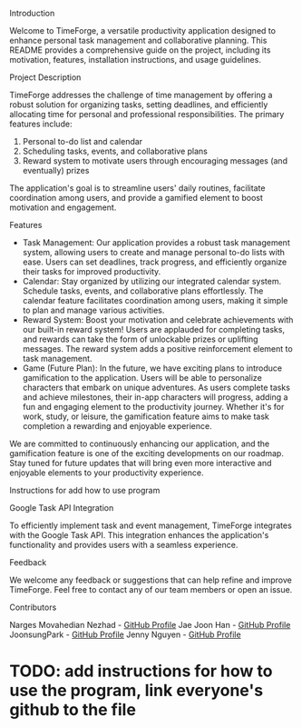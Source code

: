 Introduction

Welcome to TimeForge, a versatile productivity application designed to enhance personal task management and collaborative 
planning. This README provides a comprehensive guide on the project, including its motivation, features, installation 
instructions, and usage guidelines.



Project Description

TimeForge addresses the challenge of time management by offering a robust solution for organizing tasks, setting deadlines, 
and efficiently allocating time for personal and professional responsibilities. The primary features include:
1) Personal to-do list and calendar
2) Scheduling tasks, events, and collaborative plans
3) Reward system to motivate users through encouraging messages (and eventually) prizes

The application's goal is to streamline users' daily routines, facilitate coordination among users, and provide a gamified 
element to boost motivation and engagement.



Features 

- Task Management: Our application provides a robust task management system, allowing users to create and manage 
personal to-do lists with ease. Users can set deadlines, track progress, and efficiently organize their tasks for 
improved productivity.
- Calendar: Stay organized by utilizing our integrated calendar system. Schedule tasks, events, and collaborative plans 
effortlessly. The calendar feature facilitates coordination among users, making it simple to plan and manage various 
activities.
- Reward System: Boost your motivation and celebrate achievements with our built-in reward system! Users are applauded 
for completing tasks, and rewards can take the form of unlockable prizes or uplifting messages. The reward system adds a 
positive reinforcement element to task management.
- Game (Future Plan): In the future, we have exciting plans to introduce gamification to the application. Users will be 
able to personalize characters that embark on unique adventures. As users complete tasks and achieve milestones, their 
in-app characters will progress, adding a fun and engaging element to the productivity journey. Whether it's for work, 
study, or leisure, the gamification feature aims to make task completion a rewarding and enjoyable experience.

We are committed to continuously enhancing our application, and the gamification feature is one of the exciting 
developments on our roadmap. Stay tuned for future updates that will bring even more interactive and enjoyable elements 
to your productivity experience.



Instructions for add how to use program



Google Task API Integration

To efficiently implement task and event management, TimeForge integrates with the Google Task API. This integration 
enhances the application's functionality and provides users with a seamless experience.



Feedback

We welcome any feedback or suggestions that can help refine and improve TimeForge. Feel free to contact any of our team 
members or open an issue.



Contributors

Narges Movahedian Nezhad - [GitHub Profile](https://github.com/nargesmn100)
Jae Joon Han - [GitHub Profile](https://github.com/JJ-Han)
JoonsungPark - [GitHub Profile](https://github.com/UofTJoonsungPark)
Jenny Nguyen - [GitHub Profile](https://github.com/jolateral)

# TODO: add instructions for how to use the program, link everyone's github to the file 